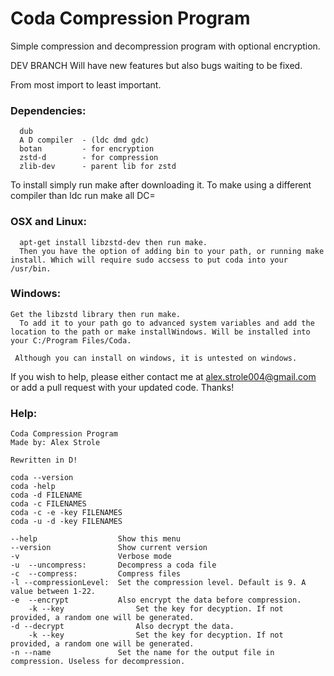 # Coda Compression Program
Simple compression and decompression program with optional encryption.

DEV BRANCH
Will have new features but also bugs waiting to be fixed.

From most import to least important.

### Dependencies:
```
  dub
  A D compiler  - (ldc dmd gdc)
  botan         - for encryption
  zstd-d        - for compression
  zlib-dev      - parent lib for zstd
 ```
To install simply run make after downloading it.
To make using a different compiler than ldc run make all DC=<compiler>

### OSX and Linux:
```
  apt-get install libzstd-dev then run make.
  Then you have the option of adding bin to your path, or running make install. Which will require sudo accsess to put coda into your /usr/bin.
```
  
### Windows:
```
Get the libzstd library then run make.
  To add it to your path go to advanced system variables and add the location to the path or make installWindows. Will be installed into your C:/Program Files/Coda.
  
 Although you can install on windows, it is untested on windows.
 ```
If you wish to help, please either contact me at alex.strole004@gmail.com or add a pull request with your updated code.
Thanks!
 
### Help:
```
Coda Compression Program
Made by: Alex Strole

Rewritten in D!

coda --version
coda -help
coda -d FILENAME
coda -c FILENAMES
coda -c -e -key FILENAMES
coda -u -d -key FILENAMES

--help					Show this menu
--version				Show current version
-v						Verbose mode
-u  --uncompress:		Decompress a coda file
-c  --compress:			Compress files
-l --compressionLevel:	Set the compression level. Default is 9. A value between 1-22.
-e  --encrypt			Also encrypt the data before compression.
	-k --key				Set the key for decyption. If not provided, a random one will be generated.
-d --decrypt				Also decrypt the data.
	-k --key				Set the key for decyption. If not provided, a random one will be generated.
-n --name				Set the name for the output file in compression. Useless for decompression.
```
